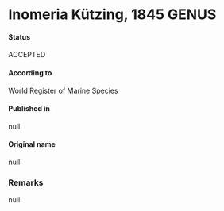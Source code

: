 Inomeria Kützing, 1845 GENUS
=======

#### Status
ACCEPTED

#### According to
World Register of Marine Species

#### Published in
null

#### Original name
null

### Remarks
null